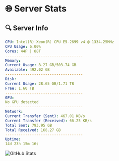 # 🌐 Server Stats
## 🔍 Server Info
```yaml
CPU: Intel(R) Xeon(R) CPU E5-2699 v4 @ 1334.25MHz
CPU Usage: 6.00%
Cores: 44P | 88T
-----------------------------------
Memory:
Current Usage: 8.27 GB/503.74 GB
Available: 492.02 GB
-----------------------------------
Disk:
Current Usage: 28.65 GB/1.71 TB
Free: 1.60 TB
-----------------------------------
GPU:
No GPU detected
-----------------------------------
Network:
Current Transfer (Sent): 467.01 KB/s
Current Transfer (Received): 66.25 KB/s
Total Sent: 793.95 GB
Total Received: 168.27 GB
-----------------------------------
Uptime:
14d 23h 15m 16s
```
![GitHub Stats](https://img.shields.io/badge/Updated-2025-05-04_16:24:04-blue)